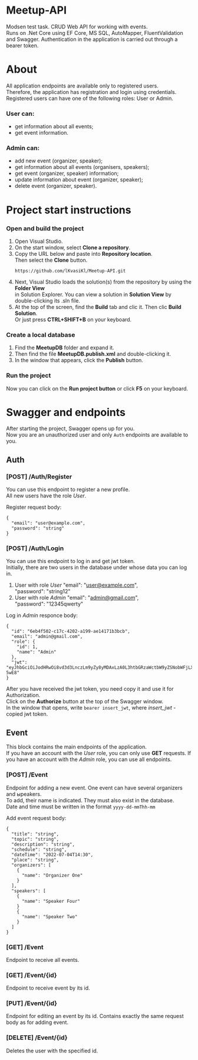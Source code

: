 # Meetup-API #
Modsen test task. CRUD Web API for working with events.  
Runs on .Net Core using EF Core, MS SQL, AutoMapper, FluentValidation and Swagger.
Authentication in the application is carried out through a bearer token.

# About #
All application endpoints are available only to registered users.  
Therefore, the application has registration and login using credentials.  
Registered users can have one of the following roles: User or Admin.

### User can:
+ get information about all events;
+ get event information.

### Admin can:
+ add new event (organizer, speaker);
+ get information about all events (organisers, speakers);
+ get event (organizer, speaker) information;
+ update information about event (organizer, speaker);
+ delete event (organizer, speaker).

# Project start instructions #
### Open and build the project
1. Open Visual Studio.
2. On the start window, select __Clone a repository__.
3. Copy the URL below and paste into __Repository location__.  
Then select the __Clone__ button.
    ```
    https://github.com/lKvasiKl/Meetup-API.git
    ```
4. Next, Visual Studio loads the solution(s) from the repository by using the __Folder View__  
in Solution Explorer. You can view a solution in __Solution View__ by double-clicking its .sln file.
5. At the top of the screen, find the __Build__ tab and clic it. Then clic __Build Solution__.  
Or just press __CTRL+SHIFT+B__ on your keyboard.

### Create a local database
1. Find the __MeetupDB__ folder and expand it.  
2. Then find the file __MeetupDB.publish.xml__ and double-clicking it.  
3. In the window that appears, click the __Publish__ button.

### Run the project
Now you can click on the __Run project button__ or click __F5__ on your keyboard.

# Swagger and endpoints #
After starting the project, Swagger opens up for you.  
Now you are an unauthorized user and only `Auth` endpoints are available to you.  

## Auth
### [POST] /Auth/Register
You can use this endpoint to register a new profile.  
All new users have the role _User_.

Register request body:
```
{
  "email": "user@example.com",
  "password": "string"
}
```
### [POST] /Auth/Login
You can use this endpoint to log in and get jwt token.  
Initially, there are two users in the database under whose data you can log in.
1. User with role _User_
  "email": "user@example.com",  
  "password": "string12"
2. User with role _Admin_
  "email": "admin@gmail.com",  
  "password": "12345qwerty"

Log in _Admin_ responce body:
```
{
  "id": "6eb4f502-c17c-4202-a199-ae14171b3bcb",
  "email": "admin@gmail.com",
  "role": {
    "id": 1,
    "name": "Admin"
  },
  "jwt": "eyJhbGciOiJodHRwOi8vd3d3LnczLm9yZy8yMDAxLzA0L3htbGRzaWctbW9yZSNobWFjLXNoYTI1NiIsInR5cCI6IkpXVCJ9.eyJJZCI6IjZlYjRmNTAyLWMxN2MtNDIwMi1hMTk5LWFlMTQxNzFiM2JjYiIsIkVtYWlsIjoiYWRtaW5AZ21haWwuY29tIiwiaHR0cDovL3NjaGVtYXMubWljcm9zb2Z0LmNvbS93cy8yMDA4LzA2L2lkZW50aXR5L2NsYWltcy9yb2xlIjoiQWRtaW4iLCJleHAiOjE2NTY5NTA3MTh9.jVVity3UQwNtX4fqDFoQwS3Lem_JixZTWR7o_E-5wE8"
}
```

After you have received the jwt token, you need copy it and use it for Authorization.  
Click on the __Authorize__ button at the top of the Swagger window.  
In the window that opens, write `bearer insert_jwt`, where _insert_jwt_ - copied jwt token.

## Event
This block contains the main endpoints of the application.  
If you have an account with the _User_ role, you can only use __GET__ requests. 
If you have an account with the _Admin_ role, you can use all endpoints.  

### [POST] /Event
Endpoint for adding a new event. One event can have several organizers and ыpeakers.  
To add, their name is indicated. They must also exist in the database.  
Date and time must be written in the format `yyyy-dd-mmThh-mm`

Add event request body:
```
{
  "title": "string",
  "topic": "string",
  "description": "string",
  "schedule": "string",
  "dateTime": "2022-07-04T14:30",
  "place": "string",
  "organizers": [
    {
      "name": "Organizer One"
    }
  ],
  "speakers": [
    {
      "name": "Speaker Four"
    }
    {
      "name": "Speaker Two"
    }
  ]
}
```

### [GET] /Event
Endpoint to receive all events.

### [GET] /Event/{id}
Endpoint to receive event by its id.

### [PUT] /Event/{id}
Endpoint for editing an event by its id. Contains exactly the same request body as for adding event.

### [DELETE] /Event/{id}
Deletes the user with the specified id.
